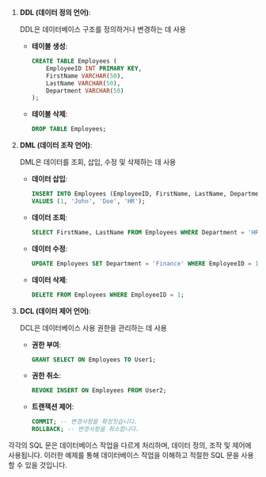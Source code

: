 
1. **DDL (데이터 정의 언어)**:

   DDL은 데이터베이스 구조를 정의하거나 변경하는 데 사용 

   - **테이블 생성**:

     ```sql
     CREATE TABLE Employees (
         EmployeeID INT PRIMARY KEY,
         FirstName VARCHAR(50),
         LastName VARCHAR(50),
         Department VARCHAR(50)
     );
     ```

   - **테이블 삭제**:

     ```sql
     DROP TABLE Employees;
     ```

2. **DML (데이터 조작 언어)**:

   DML은 데이터를 조회, 삽입, 수정 및 삭제하는 데 사용
   - **데이터 삽입**:

     ```sql
     INSERT INTO Employees (EmployeeID, FirstName, LastName, Department)
     VALUES (1, 'John', 'Doe', 'HR');
     ```

   - **데이터 조회**:

     ```sql
     SELECT FirstName, LastName FROM Employees WHERE Department = 'HR';
     ```

   - **데이터 수정**:

     ```sql
     UPDATE Employees SET Department = 'Finance' WHERE EmployeeID = 1;
     ```

   - **데이터 삭제**:

     ```sql
     DELETE FROM Employees WHERE EmployeeID = 1;
     ```

3. **DCL (데이터 제어 언어)**:

   DCL은 데이터베이스 사용 권한을 관리하는 데 사용

   - **권한 부여**:

     ```sql
     GRANT SELECT ON Employees TO User1;
     ```

   - **권한 취소**:

     ```sql
     REVOKE INSERT ON Employees FROM User2;
     ```

   - **트랜잭션 제어**:

     ```sql
     COMMIT; -- 변경사항을 확정짓습니다.
     ROLLBACK; -- 변경사항을 취소합니다.
     ```

각각의 SQL 문은 데이터베이스 작업을 다르게 처리하며, 데이터 정의, 조작 및 제어에 사용됩니다. 이러한 예제를 통해 데이터베이스 작업을 이해하고 적절한 SQL 문을 사용할 수 있을 것입니다.
